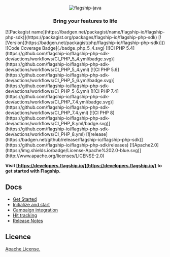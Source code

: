 <p align="center">

<img  src="https://mk0abtastybwtpirqi5t.kinstacdn.com/wp-content/uploads/picture-solutions-persona-product-flagship.jpg"  width="211"  height="182"  alt="flagship-java"  />

</p>

<h3 align="center">Bring your features to life</h3>
[![Packagist name](https://badgen.net/packagist/name/flagship-io/flagship-php-sdk)](https://packagist.org/packages/flagship-io/flagship-php-sdk)
[![Version](https://badgen.net/packagist/php/flagship-io/flagship-php-sdk)]()
![Code Coverage Badge](./badge_php_5_4.svg)
[![CI PHP 5.4](https://github.com/flagship-io/flagship-php-sdk-dev/actions/workflows/CI_PHP_5_4.yml/badge.svg)](https://github.com/flagship-io/flagship-php-sdk-dev/actions/workflows/CI_PHP_5_4.yml) 
[![CI PHP 5.6](https://github.com/flagship-io/flagship-php-sdk-dev/actions/workflows/CI_PHP_5_6.yml/badge.svg)](https://github.com/flagship-io/flagship-php-sdk-dev/actions/workflows/CI_PHP_5_6.yml) 
[![CI PHP 7.4](https://github.com/flagship-io/flagship-php-sdk-dev/actions/workflows/CI_PHP_7.4.yml/badge.svg)](https://github.com/flagship-io/flagship-php-sdk-dev/actions/workflows/CI_PHP_7.4.yml) 
[![CI PHP 8](https://github.com/flagship-io/flagship-php-sdk-dev/actions/workflows/CI_PHP_8.yml/badge.svg)](https://github.com/flagship-io/flagship-php-sdk-dev/actions/workflows/CI_PHP_8.yml)
[![release](https://badgen.net/github/release/flagship-io/flagship-php-sdk)](https://github.com/flagship-io/flagship-php-sdk/releases)
[![Apache2.0](https://img.shields.io/badge/License-Apache%202.0-blue.svg)](http://www.apache.org/licenses/LICENSE-2.0)

**Visit [https://developers.flagship.io/](https://developers.flagship.io/) to get started with Flagship.**

## Docs

- [Get Started](https://developers.flagship.io/docs/sdk/php/v1.0#getting-started)
- [Initialize and start](https://developers.flagship.io/docs/sdk/php/v1.0#initialization)
- [Campaign integration](https://developers.flagship.io/docs/sdk/php/v1.0#managing-visitor-campaigns)
- [Hit tracking](https://developers.flagship.io/docs/sdk/php/v1.0#hit-tracking)
- [Release Notes](https://developers.flagship.io/docs/sdk/php/v1.0#release-notes)

## Licence

[Apache License.](https://github.com/flagship-io/flagship-php-sdk/blob/main/LICENSE)